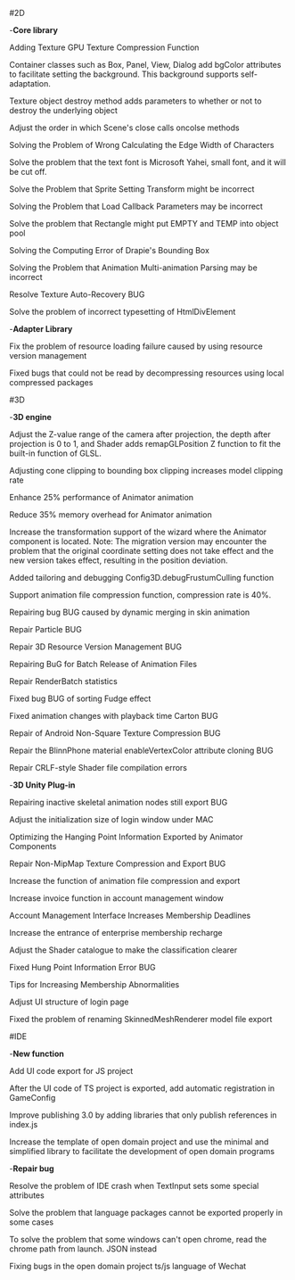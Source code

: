 #2D

-**Core library**

Adding Texture GPU Texture Compression Function

Container classes such as Box, Panel, View, Dialog add bgColor attributes to facilitate setting the background. This background supports self-adaptation.

Texture object destroy method adds parameters to whether or not to destroy the underlying object

Adjust the order in which Scene's close calls oncolse methods

Solving the Problem of Wrong Calculating the Edge Width of Characters

Solve the problem that the text font is Microsoft Yahei, small font, and it will be cut off.

Solve the Problem that Sprite Setting Transform might be incorrect

Solving the Problem that Load Callback Parameters may be incorrect

Solve the problem that Rectangle might put EMPTY and TEMP into object pool

Solving the Computing Error of Drapie's Bounding Box

Solving the Problem that Animation Multi-animation Parsing may be incorrect

Resolve Texture Auto-Recovery BUG

Solve the problem of incorrect typesetting of HtmlDivElement


-**Adapter Library**

Fix the problem of resource loading failure caused by using resource version management

Fixed bugs that could not be read by decompressing resources using local compressed packages




#3D

-**3D engine**

Adjust the Z-value range of the camera after projection, the depth after projection is 0 to 1, and Shader adds remapGLPosition Z function to fit the built-in function of GLSL.

Adjusting cone clipping to bounding box clipping increases model clipping rate

Enhance 25% performance of Animator animation

Reduce 35% memory overhead for Animator animation

Increase the transformation support of the wizard where the Animator component is located. Note: The migration version may encounter the problem that the original coordinate setting does not take effect and the new version takes effect, resulting in the position deviation.

Added tailoring and debugging Config3D.debugFrustumCulling function

Support animation file compression function, compression rate is 40%.

Repairing bug BUG caused by dynamic merging in skin animation

Repair Particle BUG

Repair 3D Resource Version Management BUG

Repairing BuG for Batch Release of Animation Files

Repair RenderBatch statistics

Fixed bug BUG of sorting Fudge effect

Fixed animation changes with playback time Carton BUG

Repair of Android Non-Square Texture Compression BUG

Repair the BlinnPhone material enableVertexColor attribute cloning BUG

Repair CRLF-style Shader file compilation errors

-**3D Unity Plug-in**

Repairing inactive skeletal animation nodes still export BUG

Adjust the initialization size of login window under MAC

Optimizing the Hanging Point Information Exported by Animator Components

Repair Non-MipMap Texture Compression and Export BUG

Increase the function of animation file compression and export

Increase invoice function in account management window

Account Management Interface Increases Membership Deadlines

Increase the entrance of enterprise membership recharge

Adjust the Shader catalogue to make the classification clearer

Fixed Hung Point Information Error BUG

Tips for Increasing Membership Abnormalities

Adjust UI structure of login page

Fixed the problem of renaming SkinnedMeshRenderer model file export



#IDE

-**New function**

Add UI code export for JS project

After the UI code of TS project is exported, add automatic registration in GameConfig

Improve publishing 3.0 by adding libraries that only publish references in index.js

Increase the template of open domain project and use the minimal and simplified library to facilitate the development of open domain programs

-**Repair bug**

Resolve the problem of IDE crash when TextInput sets some special attributes

Solve the problem that language packages cannot be exported properly in some cases

To solve the problem that some windows can't open chrome, read the chrome path from launch. JSON instead

Fixing bugs in the open domain project ts/js language of Wechat

